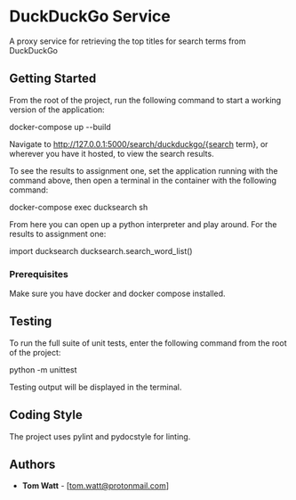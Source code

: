 # DuckDuckGo Service

A proxy service for retrieving the top titles for search terms from DuckDuckGo


## Getting Started

From the root of the project, run the following command to start a working version of the  application:

docker-compose up --build

Navigate to http://127.0.0.1:5000/search/duckduckgo/{search term}, or wherever you have it hosted, to view the search results.

To see the results to assignment one, set the application running with the command above,
then open a terminal in the container with the following command:

docker-compose exec ducksearch sh

From here you can open up a python interpreter and play around. For the results to assignment one:

import ducksearch
ducksearch.search_word_list()


### Prerequisites

Make sure you have docker and docker compose installed.


## Testing

To run the full suite of unit tests, enter the following command from the root of the project:

python -m unittest

Testing output will be displayed in the terminal.


## Coding Style

The project uses pylint and pydocstyle for linting.



## Authors

* **Tom Watt** - [tom.watt@protonmail.com]
